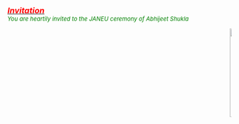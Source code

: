 
<html><body><b><u><i><font size="4" color="red">Invitation</font></i></u></b><br/>
  <i><font size="2" color="green">You are heartily invited to the JANEU ceremony of Abhijeet Shukla</font></i>
  
  <marquee><img src="https://user-images.githubusercontent.com/79617246/109388285-2e76ed80-792c-11eb-96b1-d0cc3baa3d9c.jpg" width="200" height="200"><img src="https://user-images.githubusercontent.com/79617246/109388522-a72a7980-792d-11eb-83f4-93f937070fad.jpg" width="150" height="200"><img src="https://user-images.githubusercontent.com/79617246/109389462-bb24aa00-7932-11eb-93e4-260fe464f21e.jpg" width="200" height="200"><img src="https://user-images.githubusercontent.com/79617246/109389467-c37ce500-7932-11eb-965d-7244c31efb8a.jpg" width="300" height="200"></marquee>
</body></html>
